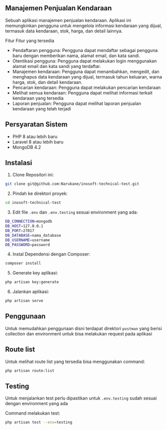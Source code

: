 ## Manajemen Penjualan Kendaraan
Sebuah aplikasi manajemen penjualan kendaraan. Aplikasi ini memungkinkan pengguna untuk mengelola informasi kendaraan yang dijual, termasuk data kendaraan, stok, harga, dan detail lainnya.

Fitur Fitur yang tersedia
- Pendaftaran pengguna: Pengguna dapat mendaftar sebagai pengguna baru dengan memberikan nama, alamat email, dan kata sandi.
- Otentikasi pengguna: Pengguna dapat melakukan login menggunakan alamat email dan kata sandi yang terdaftar.
- Manajemen kendaraan: Pengguna dapat menambahkan, mengedit, dan menghapus data kendaraan yang dijual, termasuk tahun keluaran, warna
harga, stok, dan detail kendaraan.
- Pencarian kendaraan: Pengguna dapat melakukan pencarian kendaraan
- Melihat semua kendaraan: Pengguna dapat melihat informasi terkait kendaraan yang tersedia
- Laporan penjualan: Pengguna dapat melihat laporan penjualan kendaraan yang telah terjadi

## Persyaratan Sistem

- PHP 8 atau lebih baru
- Laravel 8 atau lebih baru
- MongoDB 4.2

## Instalasi

1. Clone Repositori ini:
```bash
git clone git@github.com:Narukane/inosoft-technical-test.git
```

2. Pindah ke direktori proyek:
```bash
cd inosoft-technical-test
```

3. Edit file `.env` dan `.env.testing` sesuai environment yang ada:
```bash
DB_CONNECTION=mongodb
DB_HOST=127.0.0.1
DB_PORT=27017
DB_DATABASE=nama_database
DB_USERNAME=username
DB_PASSWORD=password
```

4. Instal Dependensi dengan Composer:
```bash
composer install
```

5. Generate key aplikasi:
```bash
php artisan key:generate
```

6. Jalankan aplikasi:
```bash
php artisan serve
```

## Penggunaan
Untuk memudahkan penggunaan disni terdapat direktori `postman` yang berisi collection dan environment untuk bisa melakukan request pada aplikasi

## Route list
Untuk melihat route list yang tersedia bisa menggunakan command:
```bash
php artisan route:list
```

## Testing
Untuk menjalankan test perlu dipastikan untuk `.env.testing` sudah sesuai dengan environment yang ada

Command melakukan test:
```bash
php artisan test --env=testing
```



